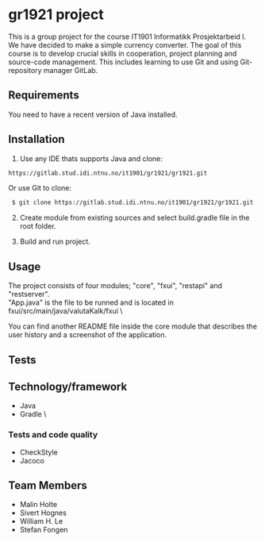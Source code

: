 # **gr1921 project**

This is a group project for the course IT1901 Informatikk Prosjektarbeid I. We have decided to make a simple currency converter.
The goal of this course is to develop crucial skills in cooperation, project planning and source-code management. This includes learning
to use Git and using Git-repository manager GitLab.

## Requirements

You need to have a recent version of Java installed.

## Installation

1. Use any IDE thats supports Java and clone: 

```bash
https://gitlab.stud.idi.ntnu.no/it1901/gr1921/gr1921.git
```

Or use Git to clone:

```bash
 $ git clone https://gitlab.stud.idi.ntnu.no/it1901/gr1921/gr1921.git
```

2. Create module from existing sources and select build.gradle file in the root folder.

3. Build and run project.

## Usage


The project consists of four modules; "core", "fxui", "restapi" and "restserver". \
"App.java" is the file to be runned and is located in fxui/src/main/java/valutaKalk/fxui \

You can find another README file inside the core module that describes the user history and a screenshot of the application.

## Tests

## Technology/framework
* Java
* Gradle \

### Tests and code quality
*  CheckStyle
*  Jacoco


## Team Members
*  Malin Holte
*  Sivert Hognes
*  William H. Le
*  Stefan Fongen





